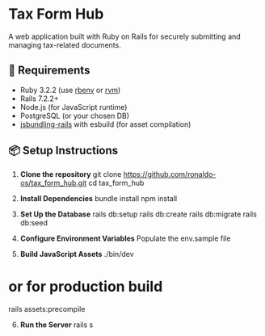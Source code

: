 # Tax Form Hub

A web application built with Ruby on Rails for securely submitting and managing tax-related documents.

## 🚀 Requirements

- Ruby 3.2.2 (use [rbenv](https://github.com/rbenv/rbenv) or [rvm](https://rvm.io/))
- Rails 7.2.2+
- Node.js (for JavaScript runtime)
- PostgreSQL (or your chosen DB)
- [jsbundling-rails](https://github.com/rails/jsbundling-rails) with esbuild (for asset compilation)

## 📦 Setup Instructions

1. **Clone the repository**
git clone https://github.com/ronaldo-os/tax_form_hub.git
cd tax_form_hub

2. **Install Dependencies**
bundle install
npm install

3. **Set Up the Database**
rails db:setup
rails db:create
rails db:migrate
rails db:seed

4. **Configure Environment Variables**
Populate the env.sample file

5. **Build JavaScript Assets**
./bin/dev
# or for production build
rails assets:precompile

6. **Run the Server**
rails s

